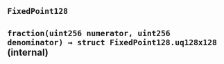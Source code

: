 ## `FixedPoint128`






## `fraction(uint256 numerator, uint256 denominator) → struct FixedPoint128.uq128x128` (internal)








